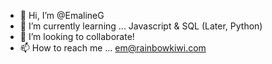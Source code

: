 - 👋 Hi, I’m @EmalineG
- 🌱 I’m currently learning ... Javascript & SQL (Later, Python)
- 💞️ I’m looking to collaborate!
- 📫 How to reach me ... em@rainbowkiwi.com


